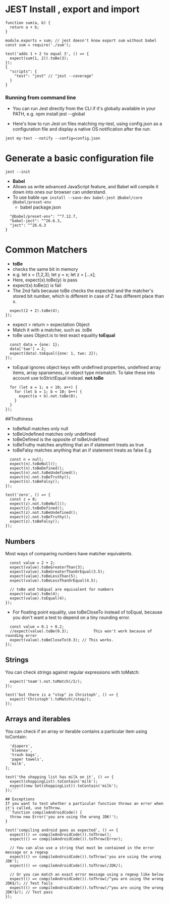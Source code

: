 # JEST Install , export and import
```npm install --save-dev jest
function sum(a, b) {
  return a + b;
}

module.exports = sum; // jest doesn't know export sum without babel
const sum = require('./sum');

test('adds 1 + 2 to equal 3', () => {
  expect(sum(1, 2)).toBe(3);
});
{
  "scripts": {
    "test": "jest" // "jest --coverage"
  }
}
```

### Running from command line
- You can run Jest directly from the CLI if it's globally available in your PATH, e.g. npm install jest --global

- Here's how to run Jest on files matching my-test, using config.json as a configuration file and display a native OS notification after the run:

```jest my-test --notify --config=config.json```

# Generate a basic configuration file
```jest --init```
- **Babel**
- Allows us write advanced JavaScript feature, and Babel will compile it down into ones our browser can understand.
- To use bable
```npm install --save-dev babel-jest @babel/core @babel/preset-env```
  - babel package.json
```"devDependencies": {
  "@babel/preset-env": ^^7.12.7,
  "babel-ject": ^^26.6.3,
  "ject": ^^26.6.3
}
```

# Common Matchers
- **toBe**
- checks the same bit in memory 
- e.g. let x = [1,2,3]; let y = x; let z = [...x];
- Here, expect(x).toBe(y) is pass
- expect(x).toBe(z) is fail 
- The 2nd fails because toBe checks the expected and the matcher's stored bit number, which is different in case of Z has different place than x.

```test('two plus two is four', () => {
  expect(2 + 2).toBe(4);
});
```
- expect > return > expectation Object 
- Match it with a matcher, such as .toBe
- toBe uses Object.is to test exact equality
**toEqual**
```test('object assignment', () => {
  const data = {one: 1};
  data['two'] = 2;
  expect(data).toEqual({one: 1, two: 2});
});
```
- toEqual ignores object keys with undefined properties, undefined array items, array sparseness, or object type mismatch. To take these into account use toStrictEqual instead.
**not.toBe**
```test('adding positive numbers is not zero', () => {
  for (let a = 1; a < 10; a++) {
    for (let b = 1; b < 10; b++) {
      expect(a + b).not.toBe(0);
    }
  }
});
```
##Truthiness
- toBeNull matches only null
- toBeUndefined matches only undefined
- toBeDefined is the opposite of toBeUndefined
- toBeTruthy matches anything that an if statement treats as true
- toBeFalsy matches anything that an if statement treats as false
E.g
```test('null', () => {
  const n = null;
  expect(n).toBeNull();
  expect(n).toBeDefined();
  expect(n).not.toBeUndefined();
  expect(n).not.toBeTruthy();
  expect(n).toBeFalsy();
});

test('zero', () => {
  const z = 0;
  expect(z).not.toBeNull();
  expect(z).toBeDefined();
  expect(z).not.toBeUndefined();
  expect(z).not.toBeTruthy();
  expect(z).toBeFalsy();
});
```
## Numbers
Most ways of comparing numbers have matcher equivalents.
```test('two plus two', () => {
  const value = 2 + 2;
  expect(value).toBeGreaterThan(3);
  expect(value).toBeGreaterThanOrEqual(3.5);
  expect(value).toBeLessThan(5);
  expect(value).toBeLessThanOrEqual(4.5);

  // toBe and toEqual are equivalent for numbers
  expect(value).toBe(4);
  expect(value).toEqual(4);
});
```
- For floating point equality, use toBeCloseTo instead of toEqual, because you don't want a test to depend on a tiny rounding error.
```test('adding floating point numbers', () => {
  const value = 0.1 + 0.2;
  //expect(value).toBe(0.3);           This won't work because of rounding error
  expect(value).toBeCloseTo(0.3); // This works.
});
```
## Strings
You can check strings against regular expressions with toMatch:
```test('there is no I in team', () => {
  expect('team').not.toMatch(/I/);
});

test('but there is a "stop" in Christoph', () => {
  expect('Christoph').toMatch(/stop/);
});
```
## Arrays and iterables
You can check if an array or iterable contains a particular item using toContain:

```const shoppingList = [
  'diapers',
  'kleenex',
  'trash bags',
  'paper towels',
  'milk',
];

test('the shopping list has milk on it', () => {
  expect(shoppingList).toContain('milk');
  expect(new Set(shoppingList)).toContain('milk');
});```

## Exceptions
If you want to test whether a particular function throws an error when it's called, use toThrow.
```function compileAndroidCode() {
  throw new Error('you are using the wrong JDK!');
}

test('compiling android goes as expected', () => {
  expect(() => compileAndroidCode()).toThrow();
  expect(() => compileAndroidCode()).toThrow(Error);

  // You can also use a string that must be contained in the error message or a regexp
  expect(() => compileAndroidCode()).toThrow('you are using the wrong JDK');
  expect(() => compileAndroidCode()).toThrow(/JDK/);

  // Or you can match an exact error message using a regexp like below
  expect(() => compileAndroidCode()).toThrow(/^you are using the wrong JDK$/); // Test fails
  expect(() => compileAndroidCode()).toThrow(/^you are using the wrong JDK!$/); // Test pass
});
```
